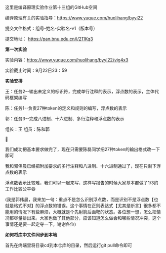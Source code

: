 这里是编译原理实验作业第十三组的GitHub空间

编译原理有关的实验指导：https://www.yuque.com/huolihang/byyl22

提交文件格式：组号-姓名-实验名-v1（版本号）

提交地址： https://pan.bnu.edu.cn/l/211Kq3

**第一次实验**

实验内容：https://www.yuque.com/huolihang/byyl22/vig4x3

实验截止时间：9月22日23：59

**实验安排**

王：任务2--输出未定义的标识符，完成单行注释的表示，浮点数的表示，主体代码框架编写

陈：任务1--负责27种token的定义和规则的编写，浮点数的表示

郭：任务3--完成八进制、十六进制、多行注释和浮点数的表示

组长：王   组员：陈和郭

👏

我们成功把基本要求做完了，现在只需要陈磊同学把27种token的输出格式改一下即可

我和郭伟晨已经把附加要求的多行注释和八进制、十六进制通过了，现在只剩下浮点数的表示

浮点数表示比较难，我们可以一起来写，这样写报告的时候大家基本都做了1/3的工作比较公平😄

(我是郭伟晨，我来加一句：重点不是怎么识别浮点数，而是识别不是浮点数【也就是格式不对】的浮点数的错误。这个事情在正则表达式【尤其是断言】很多都不能用的情况下有些麻烦，大概就是个先射箭后画靶的状态。各位想一想，怎么把情况都尽量排出来。大家也做了其他部分，应该知道怎么做会和哪些情况冲突，这个事情还是要一起定夺一下。谢谢各位)

**如何将库中文件同步到本地**

首先在终端里将目录cd到本仓库的目录，然后运行git pull命令即可
